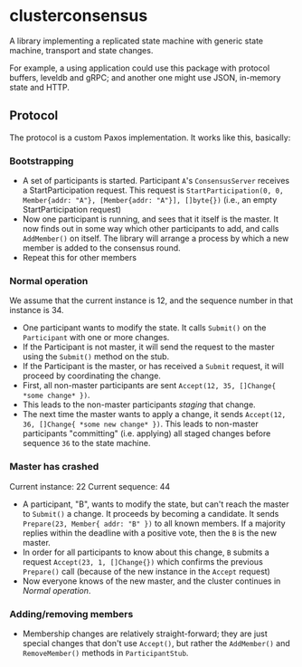 # clusterconsensus

A library implementing a replicated state machine with generic state machine, transport and state changes.

For example, a using application could use this package with protocol buffers, leveldb and gRPC; and another
one might use JSON, in-memory state and HTTP.

## Protocol

The protocol is a custom Paxos implementation. It works like this, basically:

### Bootstrapping

* A set of participants is started. Participant `A`'s `ConsensusServer` receives a StartParticipation request.
  This request is `StartParticipation(0, 0, Member{addr: "A"}, [Member{addr: "A"}], []byte{})` (i.e., an empty
  StartParticipation request)
* Now one participant is running, and sees that it itself is the master. It now finds out in some way which other
  participants to add, and calls `AddMember()` on itself. The library will arrange a process by which a new member
  is added to the consensus round.
* Repeat this for other members

### Normal operation

We assume that the current instance is 12, and the sequence number in that instance is 34.

* One participant wants to modify the state. It calls `Submit()` on the `Participant` with one or more changes.
* If the Participant is not master, it will send the request to the master using the `Submit()` method on the stub.
* If the Participant is the master, or has received a `Submit` request, it will proceed by coordinating the change.
* First, all non-master participants are sent `Accept(12, 35, []Change{ *some change* })`.
* This leads to the non-master participants *staging* that change.
* The next time the master wants to apply a change, it sends `Accept(12, 36, []Change{ *some new change* })`. This leads
  to non-master participants "committing" (i.e. applying) all staged changes before sequence `36` to the state machine.

### Master has crashed

Current instance: 22 Current sequence: 44

* A participant, "B", wants to modify the state, but can't reach the master to `Submit()` a change. It proceeds by
  becoming a candidate. It sends `Prepare(23, Member{ addr: "B" })` to all known members. If a majority replies within
  the deadline with a positive vote, then the `B` is the new master.
* In order for all participants to know about this change, `B` submits a request `Accept(23, 1, []Change{})` which confirms
  the previous `Prepare()` call (because of the new instance in the `Accept` request)
* Now everyone knows of the new master, and the cluster continues in *Normal operation*.

### Adding/removing members

* Membership changes are relatively straight-forward; they are just special changes that don't use `Accept()`, but rather
  the `AddMember()` and `RemoveMember()` methods in `ParticipantStub`.
